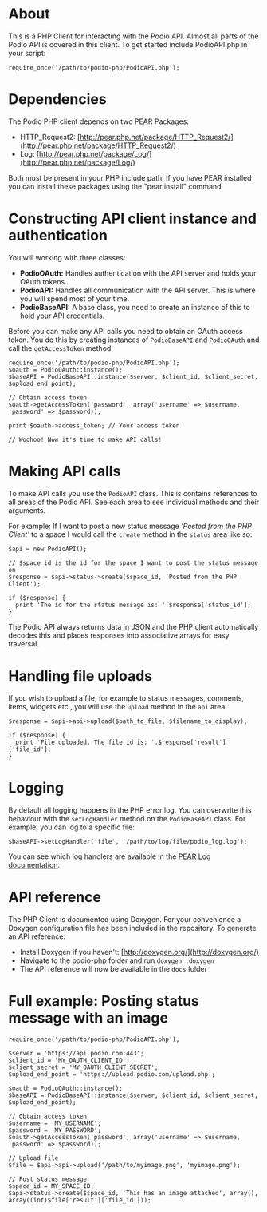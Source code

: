 # About
This is a PHP Client for interacting with the Podio API. Almost all parts of the Podio API is covered in this client. To get started include PodioAPI.php in your script:

    require_once('/path/to/podio-php/PodioAPI.php');

# Dependencies
The Podio PHP client depends on two PEAR Packages:

* HTTP\_Request2: [http://pear.php.net/package/HTTP_Request2/](http://pear.php.net/package/HTTP_Request2/)
* Log: [http://pear.php.net/package/Log/](http://pear.php.net/package/Log/)

Both must be present in your PHP include path. If you have PEAR installed you can install these packages using the "pear install" command.

# Constructing API client instance and authentication
You will working with three classes:

* **PodioOAuth:** Handles authentication with the API server and holds your OAuth tokens.
* **PodioAPI:** Handles all communication with the API server. This is where you will spend most of your time.
* **PodioBaseAPI:** A base class, you need to create an instance of this to hold your API credentials.

Before you can make any API calls you need to obtain an OAuth access token. You do this by creating instances of `PodioBaseAPI` and `PodioOAuth` and call the `getAccessToken` method:

    require_once('/path/to/podio-php/PodioAPI.php');
    $oauth = PodioOAuth::instance();
    $baseAPI = PodioBaseAPI::instance($server, $client_id, $client_secret, $upload_end_point);
    
    // Obtain access token
    $oauth->getAccessToken('password', array('username' => $username, 'password' => $password));
    
    print $oauth->access_token; // Your access token
    
    // Woohoo! Now it's time to make API calls!

# Making API calls
To make API calls you use the `PodioAPI` class. This is contains references to all areas of the Podio API. See each area to see individual methods and their arguments.

For example: If I want to post a new status message _'Posted from the PHP Client'_ to a space I would call the `create` method in the `status` area like so:

    $api = new PodioAPI();
    
    // $space_id is the id for the space I want to post the status message on
    $response = $api->status->create($space_id, 'Posted from the PHP Client');
    
    if ($response) {
      print 'The id for the status message is: '.$response['status_id'];
    }

The Podio API always returns data in JSON and the PHP client automatically decodes this and places responses into associative arrays for easy traversal.

# Handling file uploads
If you wish to upload a file, for example to status messages, comments, items, widgets etc., you will use the `upload` method in the `api` area:

    $response = $api->api->upload($path_to_file, $filename_to_display);
    
    if ($response) {
      print 'File uploaded. The file id is: '.$response['result']['file_id'];
    }

# Logging
By default all logging happens in the PHP error log. You can overwrite this behaviour with the `setLogHandler` method on the `PodioBaseAPI` class. For example, you can log to a specific file:

    $baseAPI->setLogHandler('file', '/path/to/log/file/podio_log.log');

You can see which log handlers are available in the [PEAR Log documentation](http://www.indelible.org/php/Log/guide.html).

# API reference
The PHP Client is documented using Doxygen. For your convenience a Doxygen configuration file has been included in the repository. To generate an API reference:

* Install Doxygen if you haven't: [http://doxygen.org/](http://doxygen.org/)
* Navigate to the podio-php folder and run `doxygen .doxygen`
* The API reference will now be available in the `docs` folder

# Full example: Posting status message with an image
    require_once('/path/to/podio-php/PodioAPI.php');
    
    $server = 'https://api.podio.com:443';
    $client_id = 'MY_OAUTH_CLIENT_ID';
    $client_secret = 'MY_OAUTH_CLIENT_SECRET';
    $upload_end_point = 'https://upload.podio.com/upload.php';

    $oauth = PodioOAuth::instance();
    $baseAPI = PodioBaseAPI::instance($server, $client_id, $client_secret, $upload_end_point);
    
    // Obtain access token
    $username = 'MY_USERNAME';
    $password = 'MY_PASSWORD';
    $oauth->getAccessToken('password', array('username' => $username, 'password' => $password));
    
    // Upload file
    $file = $api->api->upload('/path/to/myimage.png', 'myimage.png');
    
    // Post status message
    $space_id = MY_SPACE_ID;
    $api->status->create($space_id, 'This has an image attached', array(), array((int)$file['result']['file_id']));


